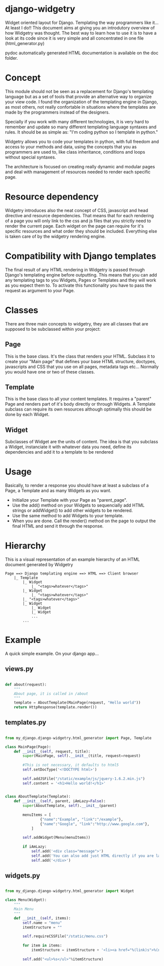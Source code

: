 django-widgetry
===============
Widget oriented layout for Django. Templating the way programmers like it... At least I do!!
This document aims at giving you an introdutory overview of how Widgetry was thought. The best way to learn how to use
it is to have a look at its code since it is very simple and all concentrated in one file (html_generator.py)

pydoc automatically generated HTML documentation is available on the doc folder.

Concept
=======
This module should not be seen as a replacement for Django's templating language
but as a set of tools that provide an alternative way to organize your view code.
I found the organization of the templating engine in Django, as most others,
not really confortable in situations where the templates are made by the programmers
instead of the designers.

Specially if you work with many different technologies, it is very hard to remember and update so many
different templating language syntaxes and rules. It should be as simple as: "I'm coding python so I template in python."

Widgetry allows you to code your templates in python, with full freedom and access to your methods and data,
using the concepts that you as programmers are used to, like class inheritance, conditions and loops
without special syntaxes.

The architecture is focused on creating really dynamic and modular pages and deal with management of resources needed to render
each specific page.

Resource dependency
===================
Widgetry introduces also the neat concept of CSS, javascript and head directive and resource dependencies. That means that
for each rendering of a page you will only link to the css and js files that you strictly need to render the current page.
Each widget on the page can require for it's specific resources and what order they should be included. Everything else
is taken care of by the widgetry rendering engine.

Compatibility with Django templates
===================================
The final result of any HTML rendering in Widgetry is passed through Django's templating engine before outputting. This
means that you can add any templating tags to you Widgets, Pages or Templates and they will work as you expect them to.
To activate this functionality you have to pass the request as argument to your Page.

Classes
=======
There are three main concepts to widgetry, they are all classes that are supposed to be subclassed within your project:

Page
----
This is the base class. It's the class that renders your HTML. Subclass it to create your "Main page" that defines
your base HTML structure, doctypes, javascripts and CSS that you use on all pages, metadata tags etc...
Normally you would have one or two of these classes.

Template
--------
This is the base class to all your content templates. It requires a "parent" Page and renders part of it's body directly or
through Widgets.
A Template subclass can require its own resources although optimally this should be done by each Widget.

Widget
------
Subclasses of Widget are the units of content. The idea is that you subclass a Widget, instanciate it with whatever data you need,
define its dependencies and add it to a template to be rendered

Usage
=====
Basically, to render a response you should have at least a subclass of a Page, a Template and as many Widgets as you want.
- Initialize your Template with your Page as "parent_page".
- Use the add() method on your Widgets to sequencially add HTML strings or addWidget() to add other widgets to be rendered.
- Use the same method to add Widgets to your template.
- When you are done. Call the render() method on the page to output the final HTML and send it through the response. 

Hierarchy
=========
This is a visual representation of an example hierarchy of an HTML document generated by Widgetry

```
Page ==> Django templating engine ==> HTML ==> Client browser
    |_ Template
        |_ Widget
            |_ "<tags>whatever</tags>"
        |_ Widget
            |_ "<tags>whatever</tags>"
        |_ "<tags>whatever</tags>"
        |_ Widget
            |_ Widget
            |_ Widget
            ...
        ...
```

Example
=======
A quick simple example. On your django app...

views.py
--------
```python

def about(request):
    """
    About page, it is called in /about
    """
    template = AboutTemplate(MainPage(request, "Hello world"))
    return HttpResponse(template.render())

```

templates.py
------------
```python

from my_django.django-widgetry.html_generator import Page, Template

class MainPage(Page):
    def __init__(self, request, title):
        super(MainPage, self).__init__(title, request=request)
        
        #This is not necessary, it defaults to html5
        self.setDocType('<!DOCTYPE html>')
        
        self.addJSFile("/static/example/js/jquery-1.6.2.min.js")
        self.content = '<h1>Hello world!</h1>'
        

class AboutTemplate(Template):
    def __init__(self, parent, iAmLazy=False):
        super(AboutTemplate, self).__init__(parent)
        
        menuItems = [
	            {"name":"Example", "link":"/example"},
	            {"name":"Google", "link":"http://www.google.com"},
	        ]
        
        self.addWidget(Menu(menuItems))
        
        if iAmLazy:
            self.add('<div class="message">')  
            self.add('You can also add just HTML directly if you are lazy.')
            self.add('</div>')
```

widgets.py
----------
```python

from my_django.django-widgetry.html_generator import Widget

class Menu(Widget):
    """
    Main Menu
    """
    def __init__(self, items):
        self.name = "menu"
        itemStructure = ""
        
        self.requireCSSFile("/static/menu.css")
        
        for item in items:
            itemStructure = itemStructure + '<li><a href="%(link)s">%(name)s</a></li>'%item
        
        self.add("<ul>%s</ul>"%itemStructure)
        
```






